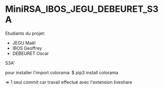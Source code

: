 # MiniRSA_IBOS_JEGU_DEBEURET_S3A

Etudiants du projet:
- JEGU Maël
- IBOS Geoffrey
- DEBEURET Oscar

S3A'

pour installer l'import colorama:
$ pip3 install colorama

=> 1 seul commit car travail effectué avec l'extension liveshare
